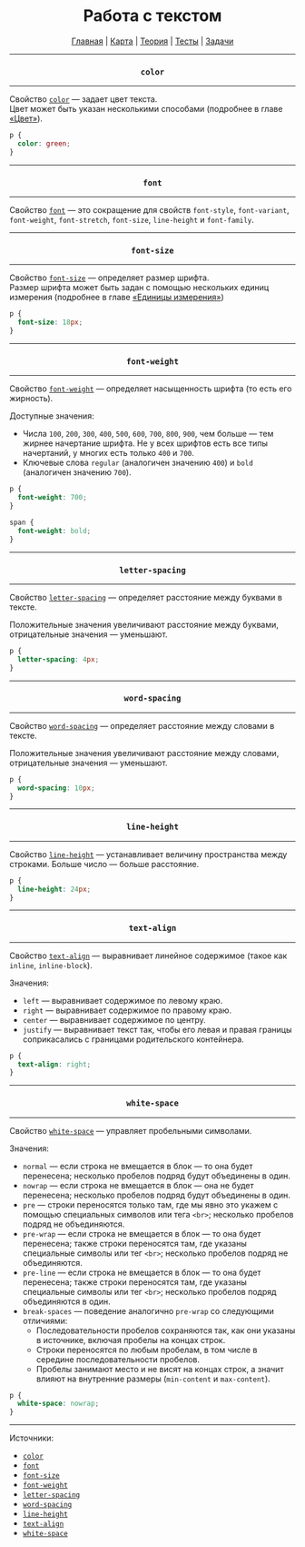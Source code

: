 <div align="center">

# Работа с текстом

[Главная](https://github.com/dollaween/junior-roadmap/)
|
[Карта](/roadmap/README.md)
|
[Теория](/theory/README.md)
|
[Тесты](/tests/README.md)
|
[Задачи](/tasks/README.md)

</div>

---

<div align="center">

### `color`

</div>

---

Свойство [`color`](https://developer.mozilla.org/en-US/docs/Web/CSS/color) — задает цвет текста.  
Цвет может быть указан несколькими способами (подробнее в главе [«Цвет»](./color.md)).

```css
p {
  color: green;
}
```

---

<div align="center">

### `font`

</div>

---

Свойство [`font`](https://developer.mozilla.org/ru/docs/Web/CSS/font) — это сокращение для свойств `font-style`, `font-variant`, `font-weight`, `font-stretch`, `font-size`, `line-height` и `font-family`.

---

<div align="center">

### `font-size`

</div>

---

Свойство [`font-size`](https://developer.mozilla.org/ru/docs/Web/CSS/font-size) — определяет размер шрифта.  
Размер шрифта может быть задан с помощью нескольких единиц измерения (подробнее в главе [«Единицы измерения»](./units.md))

```css
p {
  font-size: 18px;
}
```

---

<div align="center">

### `font-weight`

</div>

---

Свойство [`font-weight`](https://developer.mozilla.org/ru/docs/Web/CSS/font-weight) — определяет насыщенность шрифта (то есть его жирность).

Доступные значения:
- Числа `100`, `200`, `300`, `400`, `500`, `600`, `700`, `800`, `900`, чем больше — тем жирнее начертание шрифта. Не у всех шрифтов есть все типы начертаний, у многих есть только `400` и `700`.
- Ключевые слова `regular` (аналогичен значению `400`) и `bold` (аналогичен значению `700`).

```css
p {
  font-weight: 700;
}

span {
  font-weight: bold;
}
```

---

<div align="center">

### `letter-spacing`

</div>

---

Свойство [`letter-spacing`](https://developer.mozilla.org/ru/docs/Web/CSS/letter-spacing) — определяет расстояние между буквами в тексте.  

Положительные значения увеличивают расстояние между буквами, отрицательные значения — уменьшают.

```css
p {
  letter-spacing: 4px;
}
```

---

<div align="center">

### `word-spacing`

</div>

---

Свойство [`word-spacing`](https://developer.mozilla.org/ru/docs/Web/CSS/word-spacing) — определяет расстояние между словами в тексте.

Положительные значения увеличивают расстояние между словами, отрицательные значения — уменьшают.

```css
p {
  word-spacing: 10px;
}
```

---

<div align="center">

### `line-height`

</div>

---

Свойство [`line-height`](https://developer.mozilla.org/ru/docs/Web/CSS/line-height) — устанавливает величину пространства между строками. Больше число — больше расстояние.

```css
p {
  line-height: 24px;
}
```

---

<div align="center">

### `text-align`

</div>

---

Свойство [`text-align`](https://developer.mozilla.org/ru/docs/Web/CSS/text-align) — выравнивает линейное содержимое (такое как `inline`, `inline-block`).

Значения:
- `left` — выравнивает содержимое по левому краю.
- `right` — выравнивает содержимое по правому краю.
- `center` — выравнивает содержимое по центру.
- `justify` — выравнивает текст так, чтобы его левая и правая границы соприкасались с границами родительского контейнера.

```css
p {
  text-align: right;
}
```

---

<div align="center">

### `white-space`

</div>

---

Свойство [`white-space`](https://developer.mozilla.org/ru/docs/Web/CSS/white-space) — управляет пробельными символами.

Значения:
- `normal` — если строка не вмещается в блок — то она будет перенесена; несколько пробелов подряд будут объединены в один.
- `nowrap` — если строка не вмещается в блок — она не будет перенесена; несколько пробелов подряд будут объединены в один.
- `pre` — строки переносятся только там, где мы явно это укажем с помощью специальных символов или тега `<br>`; несколько пробелов подряд не объединяются.
- `pre-wrap` — если строка не вмещается в блок — то она будет перенесена; также строки переносятся там, где указаны специальные символы или тег `<br>`; несколько пробелов подряд не объединяются.
- `pre-line` — если строка не вмещается в блок — то она будет перенесена; также строки переносятся там, где указаны специальные символы или тег `<br>`; несколько пробелов подряд объединяются в один.
- `break-spaces` — поведение аналогично `pre-wrap` со следующими отличиями:
  - Последовательности пробелов сохраняются так, как они указаны в источнике, включая пробелы на концах строк.
  - Строки переносятся по любым пробелам, в том числе в середине последовательности пробелов.
  - Пробелы занимают место и не висят на концах строк, а значит влияют на внутренние размеры (`min-content` и `max-content`).

```css
p {
  white-space: nowrap;
}
```

---

Источники:
- [`color`](https://developer.mozilla.org/en-US/docs/Web/CSS/color)
- [`font`](https://developer.mozilla.org/ru/docs/Web/CSS/font)
- [`font-size`](https://developer.mozilla.org/ru/docs/Web/CSS/font-size)
- [`font-weight`](https://developer.mozilla.org/ru/docs/Web/CSS/font-weight)
- [`letter-spacing`](https://developer.mozilla.org/ru/docs/Web/CSS/letter-spacing)
- [`word-spacing`](https://developer.mozilla.org/ru/docs/Web/CSS/word-spacing)
- [`line-height`](https://developer.mozilla.org/ru/docs/Web/CSS/line-height)
- [`text-align`](https://developer.mozilla.org/ru/docs/Web/CSS/text-align)
- [`white-space`](https://developer.mozilla.org/ru/docs/Web/CSS/white-space)
